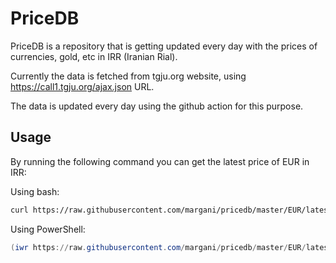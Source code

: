 # PriceDB

PriceDB is a repository that is getting updated every day with the prices of currencies, gold, etc in IRR (Iranian Rial).

Currently the data is fetched from tgju.org website, using <https://call1.tgju.org/ajax.json> URL.

The data is updated every day using the github action for this purpose.

## Usage

By running the following command you can get the latest price of EUR in IRR:

Using bash:

```bash
curl https://raw.githubusercontent.com/margani/pricedb/master/EUR/latest.json)
```

Using PowerShell:

```powershell
(iwr https://raw.githubusercontent.com/margani/pricedb/master/EUR/latest.json).Content
```
